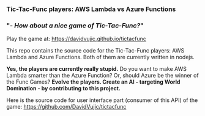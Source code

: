 ### Tic-Tac-Func players: AWS Lambda vs Azure Functions
### "- _How about a nice game of Tic-Tac-Func?_"

Play the game at: https://davidvujic.github.io/tictacfunc

This repo contains the source code for the Tic-Tac-Func players: AWS Lambda and Azure Functions. Both of them are currently written in nodejs.

__Yes, the players are currently really stupid.__ Do you want to make AWS Lambda smarter than the Azure Function? Or, should Azure be the winner of the Func Games?
__Evolve the players. Create an AI - targeting World Domination - by contributing to this project.__

Here is the source code for user interface part (consumer of this API) of the game: https://github.com/DavidVujic/tictacfunc
